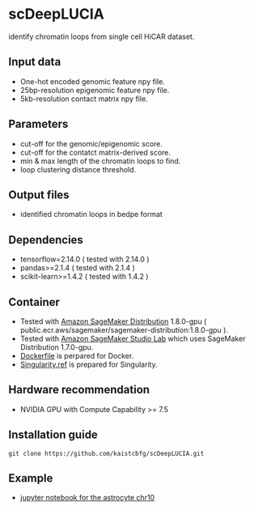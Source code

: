 # scDeepLUCIA
identify chromatin loops from single cell HiCAR dataset.

## Input data
- One-hot encoded genomic feature npy file.
- 25bp-resolution epigenomic feature npy file.
- 5kb-resolution contact matrix npy file.

## Parameters
- cut-off for the genomic/epigenomic score.
- cut-off for the contatct matrix-derived score.
- min & max length of the chromatin loops to find.
- loop clustering distance threshold.

## Output files
- identified chromatin loops in bedpe format

## Dependencies
- tensorflow=2.14.0 ( tested with 2.14.0 )
- pandas>=2.1.4 ( tested with 2.1.4 ) 
- scikit-learn>=1.4.2 ( tested with 1.4.2 )

## Container
- Tested with [Amazon SageMaker Distribution](https://gallery.ecr.aws/sagemaker/sagemaker-distribution) 1.8.0-gpu ( public.ecr.aws/sagemaker/sagemaker-distribution:1.8.0-gpu ).
- Tested with [Amazon SageMaker Studio Lab](https://studiolab.sagemaker.aws/) which uses SageMaker Distribution 1.7.0-gpu.
- [Dockerfile](container/Dockerfile) is perpared for Docker.
- [Singularity.ref](container/Singularity.def) is prepared for Singularity.

## Hardware recommendation 
- NVIDIA GPU with Compute Capability >= 7.5

## Installation guide
```
git clone https://github.com/kaistcbfg/scDeepLUCIA.git
```

## Example 
- [jupyter notebook for the astrocyte chr10](scDeepLUCIA.ipynb)






